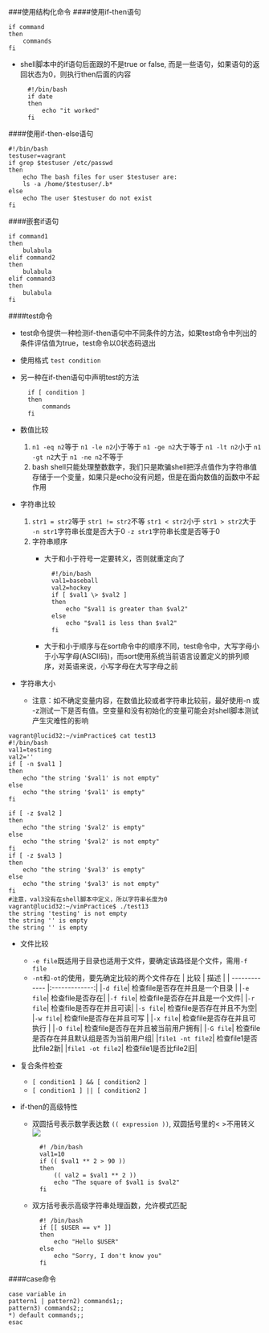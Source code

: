 ###使用结构化命令
####使用if-then语句
```
if command
then
	commands
fi
```

- shell脚本中的if语句后面跟的不是true or false, 而是一些语句，如果语句的返回状态为0，则执行then后面的内容
	
		#!/bin/bash
		if date
		then
	    	echo "it worked"
		fi
####使用if-then-else语句
```
#!/bin/bash
testuser=vagrant
if grep $testuser /etc/passwd
then
    echo The bash files for user $testuser are:
    ls -a /home/$testuser/.b*
else
	echo The user $testuser do not exist
fi
```

####嵌套if语句
```
if command1
then
	bulabula
elif command2
then
	bulabula
elif command3
then
	bulabula
fi
```

####test命令
- test命令提供一种检测if-then语句中不同条件的方法，如果test命令中列出的条件评估值为true，test命令以0状态码退出
- 使用格式 `test condition`
- 另一种在if-then语句中声明test的方法

		if [ condition ]
		then
			commands
		fi
- 数值比较
	1. `n1 -eq n2`等于 `n1 -le n2`小于等于 `n1 -ge n2`大于等于 `n1 -lt n2`小于 `n1 -gt n2`大于 `n1 -ne n2`不等于
	2. bash shell只能处理整数数字，我们只是欺骗shell把浮点值作为字符串值存储于一个变量，如果只是echo没有问题，但是在面向数值的函数中不起作用
- 字符串比较
	1. `str1 = str2`等于 `str1 != str2`不等 `str1 < str2`小于 `str1 > str2`大于 `-n str1`字符串长度是否大于0 `-z str1`字符串长度是否等于0 
	2. 字符串顺序
		- 大于和小于符号一定要转义，否则就重定向了
				
				#!/bin/bash
				val1=baseball
				val2=hockey
				if [ $val1 \> $val2 ]
				then
				    echo "$val1 is greater than $val2"
				else
				    echo "$val1 is less than $val2"
				fi
		- 大于和小于顺序与在sort命令中的顺序不同，test命令中，大写字母小于小写字母(ASCII码)，而sort使用系统当前语言设置定义的排列顺序，对英语来说，小写字母在大写字母之前
- 字符串大小
	- 注意：如不确定变量内容，在数值比较或者字符串比较前，最好使用-n 或 -z测试一下是否有值。空变量和没有初始化的变量可能会对shell脚本测试产生灾难性的影响
```
vagrant@lucid32:~/vimPractice$ cat test13
#!/bin/bash
val1=testing
val2=''
if [ -n $val1 ]
then
    echo "the string '$val1' is not empty"
else
    echo "the string '$val1' is empty"
fi

if [ -z $val2 ]
then
    echo "the string '$val2' is empty"
else
    echo "the string '$val2' is not empty"
fi
if [ -z $val3 ]
then
    echo "the string '$val3' is empty"
else
    echo "the string '$val3' is not empty"
fi
#注意，val3没有在shell脚本中定义，所以字符串长度为0
vagrant@lucid32:~/vimPractice$ ./test13
the string 'testing' is not empty
the string '' is empty
the string '' is empty
```

- 文件比较
	- `-e file`既适用于目录也适用于文件，要确定该路径是个文件，需用`-f file`
	- `-nt`和`-ot`的使用，要先确定比较的两个文件存在
| 比较       | 描述           | 
| ------------- |:-------------:|
|`-d file`| 检查file是否存在并且是一个目录 |
|`-e file`| 检查file是否存在|
|`-f file`| 检查file是否存在并且是一个文件|
|`-r file`| 检查file是否存在并且可读|
|`-s file`| 检查file是否存在并且不为空|
|`-w file`| 检查file是否存在并且可写 |
|`-x file`| 检查file是否存在并且可执行 |
|`-O file`| 检查file是否存在并且被当前用户拥有|
|`-G file`| 检查file是否存在并且默认组是否为当前用户组|
|`file1 -nt file2`| 检查file1是否比file2新|
|`file1 -ot file2`| 检查file1是否比file2旧|
         

- 复合条件检查
	- `[ condition1 ] && [ condition2 ]`
	- `[ condition1 ] || [ condition2 ]`


- if-then的高级特性
	- 双圆括号表示数学表达数 `(( expression ))`, 双圆括号里的< >不用转义
![](http://farm6.staticflickr.com/5337/9918247035_1c07f37e26_o.jpg)

			#! /bin/bash
			val1=10
			if (( $val1 ** 2 > 90 ))
			then
			    (( val2 = $val1 ** 2 ))
		    	echo "The square of $val1 is $val2"
			fi
	- 双方括号表示高级字符串处理函数，允许模式匹配

			#! /bin/bash
			if [[ $USER == v* ]]
			then
			    echo "Hello $USER"
			else
			    echo "Sorry, I don't know you"
			fi

####case命令
```
case variable in
pattern1 | pattern2) commands1;;
pattern3) commands2;;
*) default commands;;
esac
```
	